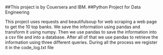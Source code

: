 ##This project is by Couersera and IBM. 
##Python Project for Data Engineering

This project uses requests and beautifulsoup for web scraping a web page to get the 10 top banks.
We save the information using pandas and transform it using numpy.
Then we use pandas to save the information into a csv file and into a database.
After all of that we use pandas to retrieve the information using three different queries.
During all the process we register it in the code_log.txt file
